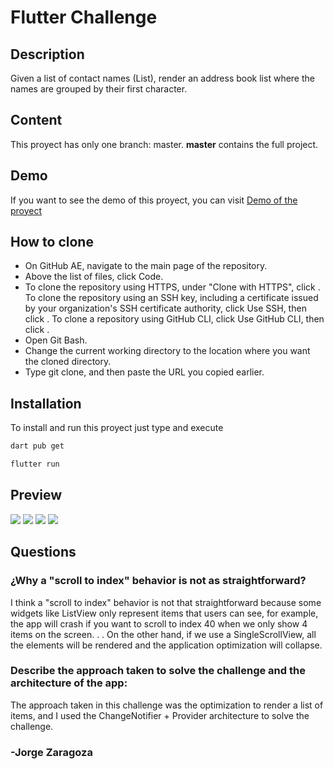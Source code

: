 # Flutter Challenge

## Description
Given a list of contact names (List<String>), render an address book list where the names are grouped by their first character.

## Content
This proyect has only one branch: master. **master** contains the full project.

## Demo
If you want to see the demo of this proyect, you can visit [Demo of the proyect](https://drive.google.com/file/d/1K7ARm3AOICiIixDX7yudy9Z4qPH6YXd-/view?usp=sharing)

## How to clone
* On GitHub AE, navigate to the main page of the repository.
* Above the list of files, click  Code.
* To clone the repository using HTTPS, under "Clone with HTTPS", click . To clone the repository using an SSH key, including a certificate issued by your organization's SSH certificate authority, click Use SSH, then click . To clone a repository using GitHub CLI, click Use GitHub CLI, then click .
* Open Git Bash.
* Change the current working directory to the location where you want the cloned directory.
* Type git clone, and then paste the URL you copied earlier.

## Installation
To install and run this proyect just type and execute
```bash
dart pub get
```
```bash
flutter run
```
  
  
## Preview

![](/preview1.PNG)
![](/preview2.PNG)
![](/preview3.PNG)
![](/preview4.PNG)

## Questions
  ### ¿Why a "scroll to index" behavior is not as straightforward?
  I think a "scroll to index" behavior is not that straightforward because some widgets like ListView only represent items that users can see, for example, the app will crash if
  you want to scroll to index 40 when we only show 4 items on the screen. . . On the other hand, if we use a SingleScrollView, all the elements will be rendered and the
  application optimization will collapse.
  
  ### Describe the approach taken to solve the challenge and the architecture of the app:
  The approach taken in this challenge was the optimization to render a list of items, and I used the ChangeNotifier + Provider architecture to solve the challenge.
  
### -Jorge Zaragoza

